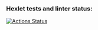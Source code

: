 ### Hexlet tests and linter status:
[![Actions Status](https://github.com/leomaks/java-project-61/workflows/hexlet-check/badge.svg)](https://github.com/leomaks/java-project-61/actions)